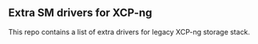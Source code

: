## Extra SM drivers for XCP-ng

This repo contains a list of extra drivers for legacy XCP-ng storage stack.

